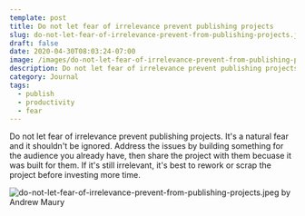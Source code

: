 ```yaml
---
template: post
title: Do not let fear of irrelevance prevent publishing projects
slug: do-not-let-fear-of-irrelevance-prevent-from-publishing-projects.jpeg
draft: false
date: 2020-04-30T08:03:24-07:00
image: /images/do-not-let-fear-of-irrelevance-prevent-from-publishing-projects.jpeg
description: Do not let fear of irrelevance prevent publishing projects. It's a natural fear and it shouldn't be ignored. 
category: Journal
tags:
  - publish
  - productivity
  - fear
---
```

Do not let fear of irrelevance prevent publishing projects. It's a natural fear and it shouldn't be ignored. Address the issues by building something for the audience you already have, then share the project with them becuase it was built for them. If it's still irrelevant, it's best to rework or scrap the project before investing more time.

![do-not-let-fear-of-irrelevance-prevent-from-publishing-projects.jpeg by Andrew Maury](/images/do-not-let-fear-of-irrelevance-prevent-from-publishing-projects.jpeg)
